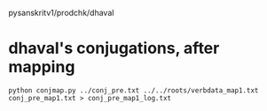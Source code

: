 
pysanskritv1/prodchk/dhaval

# dhaval's conjugations, after mapping

```
python conjmap.py ../conj_pre.txt ../../roots/verbdata_map1.txt conj_pre_map1.txt > conj_pre_map1_log.txt
```
